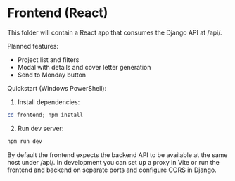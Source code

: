 # Frontend (React)

This folder will contain a React app that consumes the Django API at /api/.

Planned features:
- Project list and filters
- Modal with details and cover letter generation
- Send to Monday button

Quickstart (Windows PowerShell):

1. Install dependencies:

```powershell
cd frontend; npm install
```

2. Run dev server:

```powershell
npm run dev
```

By default the frontend expects the backend API to be available at the same host under /api/. In development you can set up a proxy in Vite or run the frontend and backend on separate ports and configure CORS in Django.

